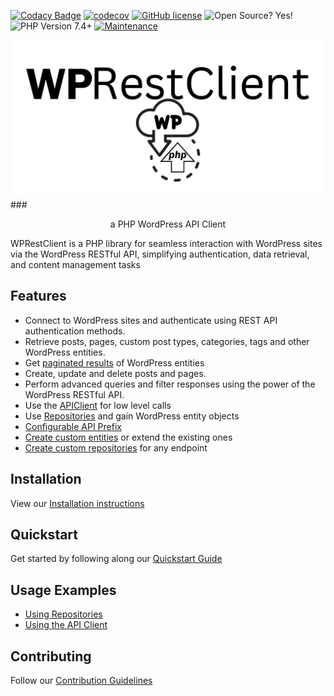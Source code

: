 [![Codacy Badge](https://app.codacy.com/project/badge/Grade/7758d9f654bf4d07b130c93931205d09)](https://app.codacy.com/gh/angelxmoreno/WPRestClient/dashboard?utm_source=gh&utm_medium=referral&utm_content=&utm_campaign=Badge_grade)
[![codecov](https://codecov.io/gh/angelxmoreno/WPRestClient/branch/main/graph/badge.svg?token=305MXLJG9J)](https://codecov.io/gh/angelxmoreno/WPRestClient)
[![GitHub license](https://badgen.net/github/license/angelxmoreno/WPRestClient)](https://github.com/angelxmoreno/WPRestClient/blob/master/LICENSE)
![Open Source? Yes!](https://badgen.net/badge/Open%20Source%20%3F/Yes%21/blue?icon=github)
![PHP Version 7.4+](https://img.shields.io/badge/php-7.4%2B-blue)
[![Maintenance](https://img.shields.io/badge/Maintained%3F-yes-green.svg)](https://GitHub.com/angelxmoreno/WPRestClient/graphs/commit-activity)

![WPRestClient Logo](assets/WPRestClient.github.png)
###<p style="text-align: center;">a PHP WordPress API Client</p>

WPRestClient is a PHP library for seamless interaction with WordPress sites via the WordPress RESTful API, simplifying
authentication, data retrieval, and content management tasks

## Features

- Connect to WordPress sites and authenticate using REST API authentication methods.
- Retrieve posts, pages, custom post types, categories, tags and other WordPress entities.
- Get [paginated results](usage/repositories.md#repositoryfetchpaginated) of WordPress entities
- Create, update and delete posts and pages.
- Perform advanced queries and filter responses using the power of the WordPress RESTful API.
- Use the [APIClient](usage/client.md) for low level calls
- Use [Repositories](usage/repositories.md) and gain WordPress entity objects
- [Configurable API Prefix](extending/api-prefix.md)
- [Create custom entities](extending/entity.md) or extend the existing ones
- [Create custom repositories](extending/repository.md) for any endpoint

## Installation

View our [Installation instructions](installation.md)

## Quickstart

Get started by following along our [Quickstart Guide](quickstart.md)

## Usage Examples

- [Using Repositories](usage/repositories.md)
- [Using the API Client](usage/client.md)

## Contributing

Follow our [Contribution Guidelines](contributing.md)